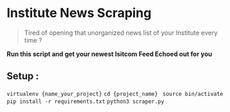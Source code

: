 #  Institute News Scraping

> Tired of opening that unorganized news list of your Institute every time ?

**Run this script and get your newest Isitcom Feed Echoed out for you**
## Setup :

`virtualenv {name_your_project}`
`cd {project_name} `
`source bin/activate`
`pip install -r requirements.txt` 
`python3 scraper.py`
